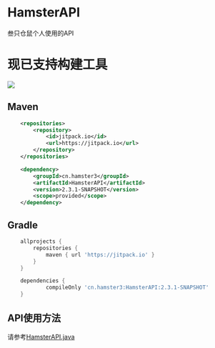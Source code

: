 # HamsterAPI
叁只仓鼠个人使用的API

# 现已支持构建工具
[![](https://jitpack.io/v/cn.hamster3/HamsterAPI.svg)](https://jitpack.io/#cn.hamster3/HamsterAPI)
## Maven
```xml
	<repositories>
		<repository>
		    <id>jitpack.io</id>
		    <url>https://jitpack.io</url>
		</repository>
	</repositories>
```
```xml
	<dependency>
	    <groupId>cn.hamster3</groupId>
	    <artifactId>HamsterAPI</artifactId>
	    <version>2.3.1-SNAPSHOT</version>
        <scope>provided</scope>
	</dependency>
```
## Gradle
```gradle
	allprojects {
		repositories {
			maven { url 'https://jitpack.io' }
		}
	}
```
```gradle
	dependencies {
	        compileOnly 'cn.hamster3:HamsterAPI:2.3.1-SNAPSHOT'
	}
```

## API使用方法
请参考[HamsterAPI.java](https://github.com/ViosinDeng/HamsterAPI/blob/master/src/main/java/cn/hamster3/api/HamsterAPI.java)
